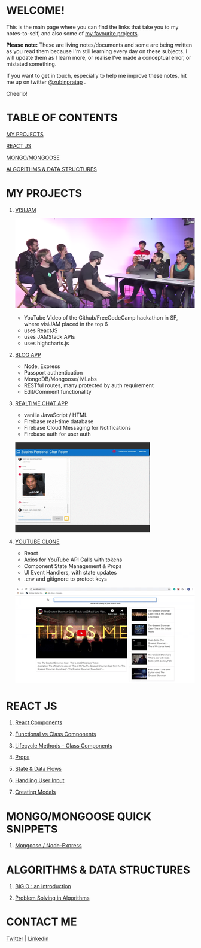 # WELCOME!

This is the main page where you can find the links that take you to my notes-to-self, and also some of [my favourite projects](#MY-PROJECTS). 

__Please note:__ These are living notes/documents and some are being written as you read them because I'm still learning every day on these subjects.  I will update them as I learn more, or realise I've made a conceptual error, or mistated something.   

 If you want to get in touch, especially to help me improve these notes,  hit me up on twitter [@zubinpratap](https://twitter.com/@zubinpratap) .

Cheerio!


# TABLE OF CONTENTS

[MY PROJECTS](#MY-PROJECTS)

[REACT JS](#REACT-JS)

[MONGO/MONGOOSE](/pages/mongo-mongoose.md)


[ALGORITHMS & DATA STRUCTURES](#ALGORITHMS-&-DATA-STRUCTURES)


# MY PROJECTS
1. [VISIJAM](https://visijam.netlify.com)
    
    [![](assets/yt_visijam.png)](https://www.youtube.com/watch?v=QhybHEs87mk&feature=youtu.be&t=4205) 
    * YouTube Video of the Github/FreeCodeCamp hackathon in SF, where visiJAM placed in the top 6    
    * uses ReactJS    
    * uses JAMStack APIs    
    * uses highcharts.js

2. [BLOG APP](https://zubinstestblog.herokuapp.com)    
    * Node, Express
    * Passport authentication
    * MongoDB/Mongoose/ MLabs
    * RESTful routes, many protected by auth requirement
    * Edit/Comment functionality


3. [REALTIME CHAT APP](https://codelabs-practice.firebaseapp.com/)
    * vanilla JavaScript / HTML
    * Firebase real-time database
    * Firebase Cloud Messaging for Notifications
    * Firebase auth for user auth

    ![](assets/chat_app.gif)

4. [YOUTUBE CLONE](https://github.com/zeuslawyer/React-Redux/tree/master/1_react_youtube_clone)
    * React
    * Axios for YouTube API Calls with tokens
    * Component State Management & Props
    * UI Event Handlers, with state updates
    * .env and gitignore to protect keys
    
    ![](assets/youtube_clone.gif)

# REACT JS 

1. [React Components](https://paper.dropbox.com/doc/Components--AR91f5I62YWnnbB9DN76EPakAQ-dW0nXQCfHgtABPbiqxhM8)

2. [Functional vs Class Components](https://paper.dropbox.com/doc/Functional-Vs-Class-Components--ASMVwfh5ARGSat3sExK7H_MAAQ-s3EHLbDPlCotbbxKWFGiX)

3. [Lifecycle Methods - Class Components](https://paper.dropbox.com/doc/Lifecycle-Methods--ASOlbcA0gF59rQ9eCeSudZx2AQ-pjza3AaOQCAu6HDjnO61j)

4. [Props](https://paper.dropbox.com/doc/Props--ASDrfyAPyteYbZeWUJTRXNrRAQ-YH76qtsRjouYAddCYwgVO)

5. [State & Data Flows](https://paper.dropbox.com/doc/State-DataFlows-Basics--AR_0n14ML5Cd9LHgFcboQDYGAQ-S1L71shOKe8fvARsxAGwa)

6. [Handling User Input](https://paper.dropbox.com/doc/Handling-user-input--ASMn4Iz6FGE0hNtQlIUKZiDfAQ-OnxtPAV9BjKoNTzW2771q)

7. [Creating Modals](https://paper.dropbox.com/doc/Rendering-Modals-in-React--ATap0~i7NCpFs_tQYDRWzCQqAQ-jf0Selxsdc0PntWmXD9UT)

# MONGO/MONGOOSE QUICK SNIPPETS
1. [Mongoose / Node-Express](pages/mongo-mongoose.md)

# ALGORITHMS & DATA STRUCTURES

1. [BIG O : an introduction](https://paper.dropbox.com/doc/Big-O--AR~_rxvKiAgLQAYYg4YU3CJUAQ-rz9LhJu7eprXYcoPzmuMH)

2. [Problem Solving in Algorithms](https://paper.dropbox.com/doc/Problem-Solving-Approaches-in-Algorithms--AR8Jdh8ouQgoo3oFIuCxK~wEAQ-ulTrTZsDsaCieDJBaWCOj)


# CONTACT ME 

[Twitter](https://twitter.com/zubinpratap) | [Linkedin](https://linkedin.com/in/zubinpratap)